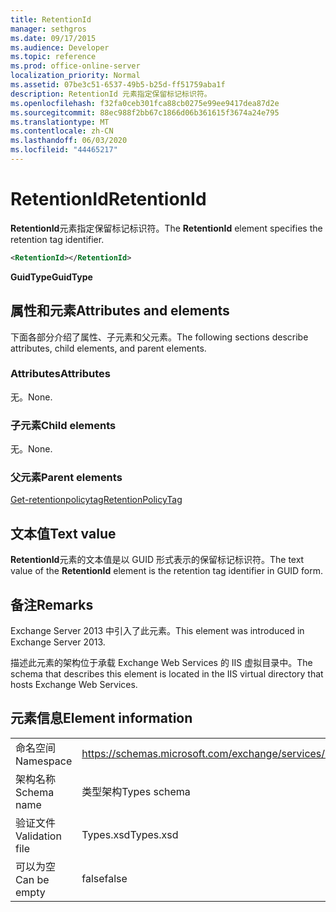 ```yaml
---
title: RetentionId
manager: sethgros
ms.date: 09/17/2015
ms.audience: Developer
ms.topic: reference
ms.prod: office-online-server
localization_priority: Normal
ms.assetid: 07be3c51-6537-49b5-b25d-ff51759aba1f
description: RetentionId 元素指定保留标记标识符。
ms.openlocfilehash: f32fa0ceb301fca88cb0275e99ee9417dea87d2e
ms.sourcegitcommit: 88ec988f2bb67c1866d06b361615f3674a24e795
ms.translationtype: MT
ms.contentlocale: zh-CN
ms.lasthandoff: 06/03/2020
ms.locfileid: "44465217"
---
```

# <a name="retentionid"></a><span data-ttu-id="06916-103">RetentionId</span><span class="sxs-lookup"><span data-stu-id="06916-103">RetentionId</span></span>

<span data-ttu-id="06916-104">**RetentionId**元素指定保留标记标识符。</span><span class="sxs-lookup"><span data-stu-id="06916-104">The **RetentionId** element specifies the retention tag identifier.</span></span> 
  
```XML
<RetentionId></RetentionId>
```

 <span data-ttu-id="06916-105">**GuidType**</span><span class="sxs-lookup"><span data-stu-id="06916-105">**GuidType**</span></span>
## <a name="attributes-and-elements"></a><span data-ttu-id="06916-106">属性和元素</span><span class="sxs-lookup"><span data-stu-id="06916-106">Attributes and elements</span></span>

<span data-ttu-id="06916-107">下面各部分介绍了属性、子元素和父元素。</span><span class="sxs-lookup"><span data-stu-id="06916-107">The following sections describe attributes, child elements, and parent elements.</span></span>
  
### <a name="attributes"></a><span data-ttu-id="06916-108">Attributes</span><span class="sxs-lookup"><span data-stu-id="06916-108">Attributes</span></span>

<span data-ttu-id="06916-109">无。</span><span class="sxs-lookup"><span data-stu-id="06916-109">None.</span></span>
  
### <a name="child-elements"></a><span data-ttu-id="06916-110">子元素</span><span class="sxs-lookup"><span data-stu-id="06916-110">Child elements</span></span>

<span data-ttu-id="06916-111">无。</span><span class="sxs-lookup"><span data-stu-id="06916-111">None.</span></span>
  
### <a name="parent-elements"></a><span data-ttu-id="06916-112">父元素</span><span class="sxs-lookup"><span data-stu-id="06916-112">Parent elements</span></span>

[<span data-ttu-id="06916-113">Get-retentionpolicytag</span><span class="sxs-lookup"><span data-stu-id="06916-113">RetentionPolicyTag</span></span>](retentionpolicytag.md)
  
## <a name="text-value"></a><span data-ttu-id="06916-114">文本值</span><span class="sxs-lookup"><span data-stu-id="06916-114">Text value</span></span>

<span data-ttu-id="06916-115">**RetentionId**元素的文本值是以 GUID 形式表示的保留标记标识符。</span><span class="sxs-lookup"><span data-stu-id="06916-115">The text value of the **RetentionId** element is the retention tag identifier in GUID form.</span></span> 
  
## <a name="remarks"></a><span data-ttu-id="06916-116">备注</span><span class="sxs-lookup"><span data-stu-id="06916-116">Remarks</span></span>

<span data-ttu-id="06916-117">Exchange Server 2013 中引入了此元素。</span><span class="sxs-lookup"><span data-stu-id="06916-117">This element was introduced in Exchange Server 2013.</span></span>
  
<span data-ttu-id="06916-118">描述此元素的架构位于承载 Exchange Web Services 的 IIS 虚拟目录中。</span><span class="sxs-lookup"><span data-stu-id="06916-118">The schema that describes this element is located in the IIS virtual directory that hosts Exchange Web Services.</span></span>
  
## <a name="element-information"></a><span data-ttu-id="06916-119">元素信息</span><span class="sxs-lookup"><span data-stu-id="06916-119">Element information</span></span>

|||
|:-----|:-----|
|<span data-ttu-id="06916-120">命名空间</span><span class="sxs-lookup"><span data-stu-id="06916-120">Namespace</span></span>  <br/> |https://schemas.microsoft.com/exchange/services/2006/types  <br/> |
|<span data-ttu-id="06916-121">架构名称</span><span class="sxs-lookup"><span data-stu-id="06916-121">Schema name</span></span>  <br/> |<span data-ttu-id="06916-122">类型架构</span><span class="sxs-lookup"><span data-stu-id="06916-122">Types schema</span></span>  <br/> |
|<span data-ttu-id="06916-123">验证文件</span><span class="sxs-lookup"><span data-stu-id="06916-123">Validation file</span></span>  <br/> |<span data-ttu-id="06916-124">Types.xsd</span><span class="sxs-lookup"><span data-stu-id="06916-124">Types.xsd</span></span>  <br/> |
|<span data-ttu-id="06916-125">可以为空</span><span class="sxs-lookup"><span data-stu-id="06916-125">Can be empty</span></span>  <br/> |<span data-ttu-id="06916-126">false</span><span class="sxs-lookup"><span data-stu-id="06916-126">false</span></span>  <br/> |
   

